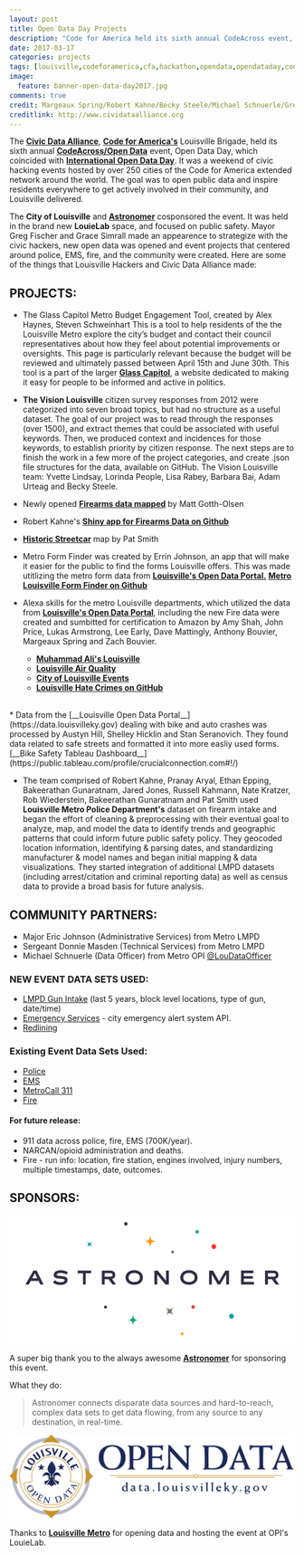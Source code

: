 ```yaml
---
layout: post
title: Open Data Day Projects
description: "Code for America held its sixth annual CodeAcross event, Open Data Day, which coincided with International Open Data Day. The goal was to open public data and inspire residents everywhere to get actively involved in their community, and Louisville delivered."
date: 2017-03-17
categories: projects
tags: [louisville,codeforamerica,cfa,hackathon,opendata,opendataday,codeacross,2017]
image:
  feature: banner-open-data-day2017.jpg
comments: true
credit: Margeaux Spring/Robert Kahne/Becky Steele/Michael Schnuerle/Greg Fischer
creditlink: http://www.cividataalliance.org
---
```

The [__Civic Data Alliance__](http://www.codeforamerica.org/brigade/Civic-Data-Alliance/), [__Code for America's__](http://www.codeforamerica.org/) Louisville Brigade, held its sixth annual [__CodeAcross/Open Data__](https://www.meetup.com/Louisville-Civic-Data-Alliance/events/237373228/) event, Open Data Day, which coincided with [__International Open Data Day__](http://opendataday.org).  It was a weekend of civic hacking events hosted by over 250 cities of the Code for America extended network around the world.  The goal was to open public data and inspire residents everywhere to get actively involved in their community, and Louisville delivered.

The __City of Louisville__ and [__Astronomer__](http://www.astronomer.io/) cosponsored the event.  It was held in the brand new __LouieLab__ space, and focused on public safety.  Mayor Greg Fischer and Grace Simrall made an appearence to strategize with the civic hackers, new open data was opened and event projects that centered around police, EMS, fire, and the community were created. Here are some of the things that Louisville Hackers and Civic Data Alliance made:

## PROJECTS:
* The Glass Capitol Metro Budget Engagement Tool, created by Alex Haynes, Steven Schweinhart
This is a tool to help residents of the the Louisville Metro explore the city’s budget and contact their council representatives about how they feel about potential improvements or oversights. This page is particularly relevant because the budget will be reviewed and ultimately passed between April 15th and June 30th. This tool is a part of the larger [__Glass Capitol__](https://glasscapitol.org), a website dedicated to making it easy for people to be informed and active in politics.

* __The Vision Louisville__ citizen survey responses from 2012 were categorized into seven broad topics, but had no structure as a useful dataset.  The goal of our project was to read through the responses (over 1500), and extract themes that could be associated with useful keywords.  Then, we produced context and incidences for those keywords, to establish priority by citizen response.  The next steps are to finish the work in a few more of the project categories, and create .json file structures for the data, available on GitHub. The Vision Louisville team: Yvette Lindsay, Lorinda People, Lisa Rabey, Barbara Bai, Adam Urteag and Becky Steele.

* Newly opened [__Firearms data mapped__](https://mgottholsen.carto.com/builder/f669937e-01cb-11e7-bd94-0e05a8b3e3d7/embed) by Matt Gotth-Olsen

* Robert Kahne's [__Shiny app for Firearms Data on Github__](https://github.com/rkahne/Civic_Data_Alliance_Projects/tree/master/shiny_apps/Louisville_Firearms)

* [__Historic Streetcar__](https://cityresearch.github.io/streetcar/) map by Pat Smith

* Metro Form Finder was created by Errin Johnson, an app that will make it easier for the public to find the forms Louisville offers. This was made utitlizing the metro form data from [__Louisville's Open Data Portal.__](https://data.louisvilleky.gov) [__Metro Louisville Form Finder on Github__](https://github.com/errinjohnson/MetroLouisvilleFormQuery)

* Alexa skills for the metro Louisville departments, which utilized the data from [__Louisville's Open Data Portal__](https://data.louisvilleky.gov), including the new Fire data were created and sumbitted for certification to Amazon by Amy Shah, John Price, Lukas Armstrong, Lee Early, Dave Mattingly, Anthony Bouvier, Margeaux Spring and Zach Bouvier.
    * [__Muhammad Ali's Louisville__](https://www.amazon.com/dp/B06XF3ND4Y/ref=sr_1_3?s=digital-skills&ie=UTF8&qid=1488906263&sr=1-3&keywords=Louisville)
    * [__Louisville Air Quality__](https://www.amazon.com/Anthony-Bouvier-Louisville-Air-Quality/dp/B06VSXKF6P/ref=sr_1_4?s=digital-skills&ie=UTF8&qid=1488906263&sr=1-4&keywords=Louisville)
    * [__City of Louisville Events__](https://www.amazon.com/Smart-City-Louisville-News-Feed/dp/B01MRXLGMN/ref=sr_1_7?s=digital-skills&ie=UTF8&qid=1488906263&sr=1-7&keywords=Louisville)
    * [__Louisville Hate Crimes on GitHub__](https://github.com/cheapwebmonkey/cda-hate-crime-data)

<br>
* Data from the [__Louisville Open Data Portal__](https://data.louisvilleky.gov) dealing with bike and auto crashes was processed by Austyn Hill, Shelley Hicklin and Stan Seranovich. They found data related to safe streets and formatted it into more easliy used forms. [__Bike Safety Tableau Dashboard__](https://public.tableau.com/profile/crucialconnection.com#!/)

* The team comprised of Robert Kahne, Pranay Aryal, Ethan Epping, Bakeerathan Gunaratnam, Jared Jones, Russell Kahmann, Nate Kratzer, Rob Wiederstein, Bakeerathan Gunaratnam and Pat Smith used __Louisville Metro Police Department's__ dataset on firearm intake and began the effort of cleaning & preprocessing with their eventual goal to analyze, map, and model the data to identify trends and geographic patterns that could inform future public safety policy. They geocoded location information, identifying & parsing dates, and standardizing manufacturer & model names and began initial mapping & data visualizations. They started integration of additional LMPD datasets (including arrest/citation and criminal reporting data) as well as census data to provide a broad basis for future analysis.

## COMMUNITY PARTNERS:
* Major Eric Johnson (Administrative Services) from Metro LMPD
* Sergeant Donnie Masden (Technical Services) from Metro LMPD
* Michael Schnuerle (Data Officer) from Metro OPI [@LouDataOfficer](http://www.twitter.com/LouDataOfficer)

### NEW EVENT DATA SETS USED:
* [LMPD Gun Intake](https://data.louisvilleky.gov/dataset/firearms-intake) (last 5 years, block level locations, type of gun, date/time)
* [Emergency Services](http://www.getrave.com/cap/kymsjefferson/channel2) - city emergency alert system API.
* [Redlining](https://data.louisvilleky.gov/dataset/redlining-louisville)

### Existing Event Data Sets Used:
* [Police](https://data.louisvilleky.gov/group/metro-police-0)
* [EMS](https://data.louisvilleky.gov/group/ems)
* [MetroCall 311](https://data.louisvilleky.gov/dataset/311-service-requests)
* [Fire](https://data.louisvilleky.gov/group/louisville-fire-0)

#### For future release:
* 911 data across police, fire, EMS (700K/year).
* NARCAN/opioid administration and deaths.
* Fire - run info: location, fire station, engines involved, injury numbers, multiple timestamps, date, outcomes.

## SPONSORS:
![Astronomer](/images/astronomerio-logo.png "Sponsored by: Astronomer")

A super big thank you to the always awesome [__Astronomer__](http://www.astronomer.io/) for sponsoring this event.

What they do:
> Astronomer connects disparate data sources and hard-to-reach, complex data sets to get data flowing, from any source to any destination, in real-time.

![Louisville Open Data](/images/logo-metro-open-data.png "Sponsored by: Louisville Open Data")

Thanks to [__Louisville Metro__](http://data.louisvilleky.gov/) for opening data and hosting the event at OPI's LouieLab.
